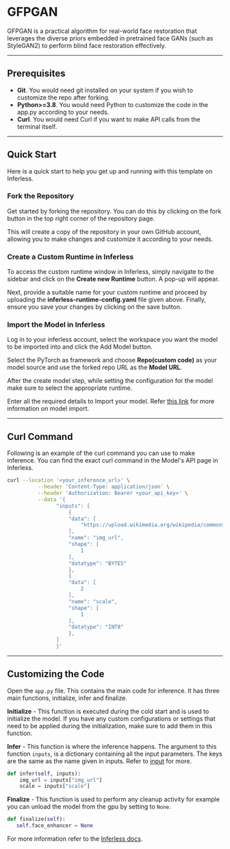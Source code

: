 # GFPGAN
GFPGAN is a practical algorithm for real-world face restoration that leverages the diverse priors embedded in pretrained face GANs (such as StyleGAN2) to perform blind face restoration effectively.

---
## Prerequisites
- **Git**. You would need git installed on your system if you wish to customize the repo after forking.
- **Python>=3.8**. You would need Python to customize the code in the app.py according to your needs.
- **Curl**. You would need Curl if you want to make API calls from the terminal itself.

---
## Quick Start
Here is a quick start to help you get up and running with this template on Inferless.

### Fork the Repository
Get started by forking the repository. You can do this by clicking on the fork button in the top right corner of the repository page.

This will create a copy of the repository in your own GitHub account, allowing you to make changes and customize it according to your needs.

### Create a Custom Runtime in Inferless
To access the custom runtime window in Inferless, simply navigate to the sidebar and click on the **Create new Runtime** button. A pop-up will appear.

Next, provide a suitable name for your custom runtime and proceed by uploading the **inferless-runtime-config.yaml** file given above. Finally, ensure you save your changes by clicking on the save button.

### Import the Model in Inferless
Log in to your inferless account, select the workspace you want the model to be imported into and click the Add Model button.

Select the PyTorch as framework and choose **Repo(custom code)** as your model source and use the forked repo URL as the **Model URL**.

After the create model step, while setting the configuration for the model make sure to select the appropriate runtime.

Enter all the required details to Import your model. Refer [this link](https://docs.inferless.com/integrations/git-custom-code/git--custom-code) for more information on model import.

---
## Curl Command
Following is an example of the curl command you can use to make inference. You can find the exact curl command in the Model's API page in Inferless.
```bash
curl --location '<your_inference_url>' \
          --header 'Content-Type: application/json' \
          --header 'Authorization: Bearer <your_api_key>' \
          --data '{
                "inputs": [
                    {
                    "data": [
                        "https://upload.wikimedia.org/wikipedia/commons/thumb/a/ab/Abraham_Lincoln_O-77_matte_collodion_print.jpg/1024px-Abraham_Lincoln_O-77_matte_collodion_print.jpg"
                    ],
                    "name": "img_url",
                    "shape": [
                        1
                    ],
                    "datatype": "BYTES"
                    },
                    {
                    "data": [
                        2
                    ],
                    "name": "scale",
                    "shape": [
                        1
                    ],
                    "datatype": "INT8"
                    },
                ]
                }'
```

---
## Customizing the Code
Open the `app.py` file. This contains the main code for inference. It has three main functions, initialize, infer and finalize.

**Initialize** -  This function is executed during the cold start and is used to initialize the model. If you have any custom configurations or settings that need to be applied during the initialization, make sure to add them in this function.

**Infer** - This function is where the inference happens. The argument to this function `inputs`, is a dictionary containing all the input parameters. The keys are the same as the name given in inputs. Refer to [input](https://docs.inferless.com/model-import/input-output-schema) for more.

```python
def infer(self, inputs):
    img_url = inputs["img_url"]
    scale = inputs["scale"]
```

**Finalize** - This function is used to perform any cleanup activity for example you can unload the model from the gpu by setting to `None`.
```python
def finalize(self):
   self.face_enhancer = None
```

For more information refer to the [Inferless docs](https://docs.inferless.com/).
